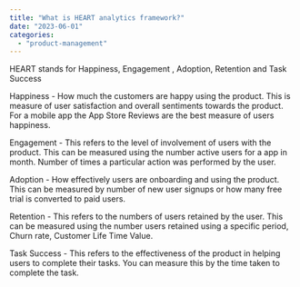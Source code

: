```yaml
---
title: "What is HEART analytics framework?"
date: "2023-06-01"
categories: 
  - "product-management"
---
```


HEART stands for Happiness, Engagement , Adoption, Retention and Task Success

Happiness - How much the customers are happy using the product. This is measure of user satisfaction and overall sentiments towards the product. For a mobile app the App Store Reviews are the best measure of users happiness.

Engagement - This refers to the level of involvement of users with the product. This can be measured using the number active users for a app in month. Number of times a particular action was performed by the user.

Adoption - How effectively users are onboarding and using the product. This can be measured by number of new user signups or how many free trial is converted to paid users.

Retention - This refers to the numbers of users retained by the user. This can be measured using the number users retained using a specific period, Churn rate, Customer Life Time Value.

Task Success - This refers to the effectiveness of the product in helping users to complete their tasks. You can measure this by the time taken to complete the task.
